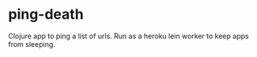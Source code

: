 # ping-death

Clojure app to ping a list of urls.  Run as a heroku lein worker to keep
apps from sleeping.  
